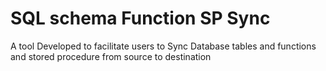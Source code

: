 # SQL schema Function SP Sync
A tool Developed to facilitate users to Sync Database tables and functions and stored procedure from source to destination

